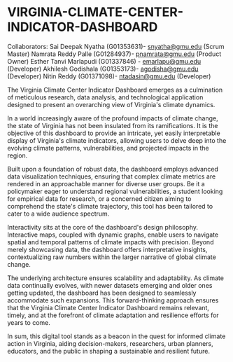 # VIRGINIA-CLIMATE-CENTER-INDICATOR-DASHBOARD

Collaborators:
Sai Deepak Nyatha (G01353631)-  snyatha@gmu.edu (Scrum Master)
Namrata Reddy Palle (G01284937)-  pnamrata@gmu.edu (Product Owner)
Esther Tanvi Marlapudi (G01337846) - emarlapu@gmu.edu (Developer)
Akhilesh Godishala (G01353173)-  agodisha@gmu.edu (Developer)
Nitin Reddy (G01371098)- ntadasin@gmu.edu (Developer)

The Virginia Climate Center Indicator Dashboard emerges as a culmination of meticulous research, data analysis, and technological application designed to present an overarching view of Virginia's climate dynamics.

In a world increasingly aware of the profound impacts of climate change, the state of Virginia has not been insulated from its ramifications. It is the objective of this dashboard to provide an intricate, yet easily interpretable display of Virginia's climate indicators, allowing users to delve deep into the evolving climate patterns, vulnerabilities, and projected impacts in the region.

Built upon a foundation of robust data, the dashboard employs advanced data visualization techniques, ensuring that complex climate metrics are rendered in an approachable manner for diverse user groups. Be it a policymaker eager to understand regional vulnerabilities, a student looking for empirical data for research, or a concerned citizen aiming to comprehend the state's climate trajectory, this tool has been tailored to cater to a wide audience spectrum.

Interactivity sits at the core of the dashboard's design philosophy. Interactive maps, coupled with dynamic graphs, enable users to navigate spatial and temporal patterns of climate impacts with precision. Beyond merely showcasing data, the dashboard offers interpretative insights, contextualizing raw numbers within the larger narrative of global climate change.

The underlying architecture ensures scalability and adaptability. As climate data continually evolves, with newer datasets emerging and older ones getting updated, the dashboard has been designed to seamlessly accommodate such expansions. This forward-thinking approach ensures that the Virginia Climate Center Indicator Dashboard remains relevant, timely, and at the forefront of climate adaptation and resilience efforts for years to come.

In sum, this digital tool stands as a beacon in the quest for informed climate action in Virginia, aiding decision-makers, researchers, urban planners, educators, and the public in shaping a sustainable and resilient future.
